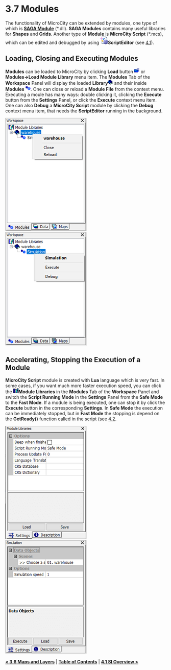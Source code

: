# 3.7 Modules
The functionality of MicroCity can be extended by modules, one type of which is [**SAGA Module**](https://github.com/microcity/microcity.github.io/releases/download/MicroCity1.8/saga_modules2.0.8.zip) (\*.dll). **SAGA Modules** contains many useful libraries for **Shapes** and **Grids**. Another type of **Module** is **MicroCity Script** (\*.mcs), which can be edited and debugged by using ![icon_script_editor](imgs/icon_script_editor.png)**ScriptEditor** (see [4.1](4.1_si_overview.md)). 
## Loading, Closing and Executing Modules
**Modules** can be loaded to MicroCity by clicking **Load** button ![button](imgs/button_load.png) or **Modules->Load Module Library** menu item. The **Modules** Tab of the **Workspace** Panel will display the loaded **Library**![icon_module_lib](imgs/icon_module_file.png) and their inside **Modules** ![icon_module](imgs/icon_module.png). One can close or reload a **Module File** from the context menu. Executing a moule has many ways: double clicking it, clicking the **Execute** button from the **Settings** Panel, or click the **Execute** context menu item. One can also **Debug** a **MicroCity Script** module by clicking the **Debug** context menu item, that needs the **ScriptEditor** running in the background.

![module_file_menu](imgs/module_file_menu.png) &nbsp;&nbsp; ![module_menu](imgs/module_menu.png)
## Accelerating, Stopping the Execution of a Module
**MicroCity Script** module is created with **Lua** language which is very fast. In some cases, if you want much more faster execution speed, you can click the ![icon_module_lib](imgs/icon_module_libraries.png)**Module Libraries** in the **Modules** Tab of the **Workspace** Panel and switch the **Script Running Mode** in the **Settings** Panel from the **Safe Mode** to the **Fast Mode**. If a module is being executed, one can stop it by click the **Execute** button in the corresponding **Settings**. In **Safe Mode** the execution can be immediately stopped, but in **Fast Mode** the stopping is depend on the **GetReady()** function called in the script (see [4.2](4.2_ui_control).

![module_libraries_settings](imgs/module_libraries_settings.png) &nbsp;&nbsp; ![module_settings](imgs/module_settings.png)

[**< 3.6 Maps and Layers**](3.6_maps_and_layers.md) | [**Table of Contents**](.) | [**4.1 SI Overview >**](4.1_si_overview.md)
